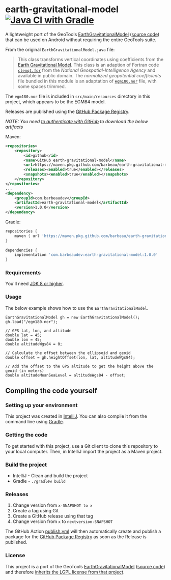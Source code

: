 # earth-gravitational-model [![Java CI with Gradle](https://github.com/barbeau/earth-gravitational-model/actions/workflows/gradle.yml/badge.svg)](https://github.com/barbeau/earth-gravitational-model/actions/workflows/gradle.yml)
A lightweight port of the GeoTools [EarthGravitationalModel](http://docs.geotools.org/latest/javadocs/org/geotools/referencing/operation/transform/EarthGravitationalModel.html) ([source code](https://github.com/geotools/geotools/blob/master/modules/plugin/referencing3D/src/main/java/org/geotools/referencing/operation/transform/EarthGravitationalModel.java)) that can be used on Android without requiring the entire GeoTools suite.

From the original `EarthGravitationalModel.java` file:

>This class transforms vertical coordinates using coefficients from the <A HREF="http://earth-info.nima.mil/GandG/wgs84/gravitymod/wgs84_180/wgs84_180.html">Earth Gravitational Model</A>.
This class is an adaption of Fortran code <code><a href="http://earth-info.nga.mil/GandG/wgs84/gravitymod/wgs84_180/clenqt.for">clenqt.for</a></code> from the <cite>National Geospatial-Intelligence Agency</cite> and available in public domain. The <cite>normalized geopotential coefficients</cite> file bundled in this module is an adaptation of <code><a href="http://earth-info.nima.mil/GandG/wgs84/gravitymod/wgs84_180/egm180.nor">egm180.nor</a></code> file, with some spaces trimmed.

The `egm180.nor` file is included in `src/main/resources` directory in this project, which appears to be the EGM84 model.

Releases are published using the [GitHub Package Registry](https://docs.github.com/en/actions/publishing-packages/publishing-java-packages-with-gradle).

*NOTE: You need [to authenticate with GitHub](https://github.com/TobseF/github-plugin-registry-example#enable-authentication) to download the below artifacts*

Maven:

```xml
<repositories>
    <repository>
        <id>github</id>
        <name>GitHub earth-gravitational-model</name>
        <url>https://maven.pkg.github.com/barbeau/earth-gravitational-model</url>
        <releases><enabled>true</enabled></releases>
        <snapshots><enabled>true</enabled></snapshots>
    </repository>
</repositories>
...
<dependency>
    <groupId>com.barbeaudev</groupId>
    <artifactId>earth-gravitational-model</artifactId>
    <version>1.0.0</version>
</dependency>
```

Gradle:

```groovy
repositories {
    maven { url 'https://maven.pkg.github.com/barbeau/earth-gravitational-model' }
}
    
dependencies {
    implementation 'com.barbeaudev:earth-gravitational-model:1.0.0'
}
```

### Requirements

You'll need [JDK 8 or higher](http://www.oracle.com/technetwork/java/javase/downloads/index.html).

### Usage

The below example shows how to use the `EarthGravitationalModel`.

~~~
EarthGravitationalModel gh = new EarthGravitationalModel();
gh.load("/egm180.nor");

// GPS lat, lon, and altitude
double lat = 45;
double lon = 45;
double altitudeWgs84 = 0;

// Calculate the offset between the ellipsoid and geoid
double offset = gh.heightOffset(lon, lat, altitudeWgs84);

// Add the offset to the GPS altitude to get the height above the geoid (in meters)
double altitudeMeanSeaLevel = altitudeWgs84 - offset;
~~~

## Compiling the code yourself

### Setting up your environment

This project was created in [IntelliJ](https://www.jetbrains.com/idea/).  You can also compile it from the command line using [Gradle](https://gradle.org/).

### Getting the code

To get started with this project, use a Git client to clone this repository to your local computer.  Then, in IntelliJ import the project as a Maven project.

### Build the project

* IntelliJ - Clean and build the project
* Gradle - `./gradlew build`

### Releases

1. Change version from `x-SNAPSHOT to x`
2. Create a tag using Git
3. Create a GitHub release using that tag
4. Change version from `x` to `nextversion-SNAPSHOT`

The GitHub Action [publish.yml](.github/workflows/publish.yml) will then automatically create and publish a package for the [GitHub Package Registry](https://docs.github.com/en/actions/publishing-packages/publishing-java-packages-with-gradle) as soon as the Release is published.

### License

This project is a port of the GeoTools [EarthGravitationalModel](http://docs.geotools.org/latest/javadocs/org/geotools/referencing/operation/transform/EarthGravitationalModel.html) ([source code](https://github.com/geotools/geotools/blob/master/modules/plugin/referencing3D/src/main/java/org/geotools/referencing/operation/transform/EarthGravitationalModel.java)) and therefore [inherits the LGPL license from that project](https://docs.geotools.org/latest/userguide/welcome/license.html).
